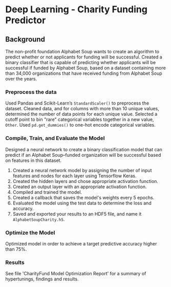 # Deep Learning - Charity Funding Predictor

## Background

The non-profit foundation Alphabet Soup wants to create an algorithm to predict whether or not applicants for funding will be successful. Created a binary classifier that is capable of predicting whether applicants will be successful if funded by Alphabet Soup, based on a dataset containing more than 34,000 organizations that have received funding from Alphabet Soup over the years.

### Preprocess the data

Used Pandas and Scikit-Learn’s `StandardScaler()` to preprocess the dataset. Cleaned data, and for columns with more than 10 unique values, determined the number of data points for each unique value. Selected a cutoff point to bin "rare" categorical variables together in a new value, `Other`. Used `pd.get_dummies()` to one-hot encode categorical variables.

### Compile, Train, and Evaluate the Model

Designed a neural network to create a binary classification model that can predict if an Alphabet Soup–funded organization will be successful based on features in this dataset. 

1. Created a neural network model by assigning the number of input features and nodes for each layer using Tensorflow Keras.
2. Created the hidden layers and chose appropriate activation function.
3. Created an output layer with an appropriate activation function.
4. Compiled and trained the model.
5. Created a callback that saves the model's weights every 5 epochs.
6. Evaluated the model using the test data to determine the loss and accuracy.
7. Saved and exported your results to an HDF5 file, and name it `AlphabetSoupCharity.h5`.

### Optimize the Model

Optimized model in order to achieve a target predictive accuracy higher than 75%. 

### Results

See file 'CharityFund Model Optimization Report' for a summary of hypertunings, findings and results.  
